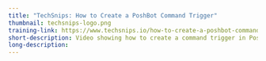 ```yaml
---
title: "TechSnips: How to Create a PoshBot Command Trigger"
thumbnail: techsnips-logo.png
training-link: https://www.techsnips.io/how-to-create-a-poshbot-command-trigger
short-description: Video showing how to create a command trigger in PoshBot.
long-description:
---
```


